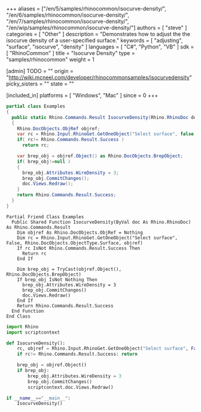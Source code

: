 +++
aliases = ["/en/5/samples/rhinocommon/isocurve-density/", "/en/6/samples/rhinocommon/isocurve-density/", "/en/7/samples/rhinocommon/isocurve-density/", "/en/wip/samples/rhinocommon/isocurve-density/"]
authors = [ "steve" ]
categories = [ "Other" ]
description = "Demonstrates how to adjust the the isocurve density of a user-specified surface."
keywords = [ "adjusting", "surface", "isocurve", "density" ]
languages = [ "C#", "Python", "VB" ]
sdk = [ "RhinoCommon" ]
title = "Isocurve Density"
type = "samples/rhinocommon"
weight = 1

[admin]
TODO = ""
origin = "http://wiki.mcneel.com/developer/rhinocommonsamples/isocurvedensity"
picky_sisters = ""
state = ""

[included_in]
platforms = [ "Windows", "Mac" ]
since = 0
+++

<div class="codetab-content" id="cs">

```cs
partial class Examples
{
  public static Rhino.Commands.Result IsocurveDensity(Rhino.RhinoDoc doc)
  {
    Rhino.DocObjects.ObjRef objref;
    var rc = Rhino.Input.RhinoGet.GetOneObject("Select surface", false, Rhino.DocObjects.ObjectType.Surface, out objref);
    if( rc!= Rhino.Commands.Result.Success )
      return rc;

    var brep_obj = objref.Object() as Rhino.DocObjects.BrepObject;
    if( brep_obj!=null )
    {
      brep_obj.Attributes.WireDensity = 3;
      brep_obj.CommitChanges();
      doc.Views.Redraw();
    }
    return Rhino.Commands.Result.Success;
  }
}
```

</div>


<div class="codetab-content" id="vb">

```vbnet
Partial Friend Class Examples
  Public Shared Function IsocurveDensity(ByVal doc As Rhino.RhinoDoc) As Rhino.Commands.Result
	Dim objref As Rhino.DocObjects.ObjRef = Nothing
	Dim rc = Rhino.Input.RhinoGet.GetOneObject("Select surface", False, Rhino.DocObjects.ObjectType.Surface, objref)
	If rc IsNot Rhino.Commands.Result.Success Then
	  Return rc
	End If

	Dim brep_obj = TryCast(objref.Object(), Rhino.DocObjects.BrepObject)
	If brep_obj IsNot Nothing Then
	  brep_obj.Attributes.WireDensity = 3
	  brep_obj.CommitChanges()
	  doc.Views.Redraw()
	End If
	Return Rhino.Commands.Result.Success
  End Function
End Class
```

</div>


<div class="codetab-content" id="py">

```python
import Rhino
import scriptcontext

def IsocurveDensity():
    rc, objref = Rhino.Input.RhinoGet.GetOneObject("Select surface", False, Rhino.DocObjects.ObjectType.Surface)
    if rc!= Rhino.Commands.Result.Success: return

    brep_obj = objref.Object()
    if brep_obj:
        brep_obj.Attributes.WireDensity = 3
        brep_obj.CommitChanges()
        scriptcontext.doc.Views.Redraw()

if __name__=="__main__":
    IsocurveDensity()
```

</div>
